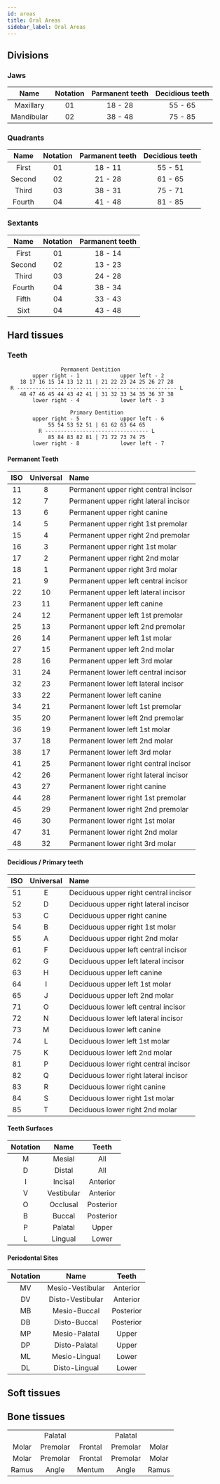 ```yaml
---
id: areas
title: Oral Areas
sidebar_label: Oral Areas
---
```


## Divisions

### Jaws

|    Name    | Notation | Parmanent teeth | Decidious teeth |
|:----------:|:--------:|:---------------:|:---------------:|
| Maxillary  |    01    |     18 - 28     |     55 - 65     |
| Mandibular |    02    |     38 - 48     |     75 - 85     |

### Quadrants

|  Name  | Notation | Parmanent teeth | Decidious teeth |
|:------:|:--------:|:---------------:|:---------------:|
| First  |    01    |     18 - 11     |     55 - 51     |
| Second |    02    |     21 - 28     |     61 - 65     |
| Third  |    03    |     38 - 31     |     75 - 71     |
| Fourth |    04    |     41 - 48     |     81 - 85     |
### Sextants

|  Name  | Notation | Parmanent teeth |
|:------:|:--------:|:---------------:|
| First  |    01    |     18 - 14     |
| Second |    02    |     13 - 23     |
| Third  |    03    |     24 - 28     |
| Fourth |    04    |     38 - 34     |
| Fifth  |    04    |     33 - 43     |
|  Sixt  |    04    |     43 - 48     |

## Hard tissues

### Teeth

```
                 Permanent Dentition
        upper right - 1             upper left - 2
    18 17 16 15 14 13 12 11 | 21 22 23 24 25 26 27 28 
 R --------------------------------------------------- L
    48 47 46 45 44 43 42 41 | 31 32 33 34 35 36 37 38 
        lower right - 4             lower left - 3 

                    Primary Dentition
        upper right - 5             upper left - 6
             55 54 53 52 51 | 61 62 63 64 65 
          R --------------------------------- L
             85 84 83 82 81 | 71 72 73 74 75 
        lower right - 8             lower left - 7
```

#### Permanent Teeth

| ISO | Universal | Name                                  |
|:---:|:---------:|:--------------------------------------|
| 11  |     8     | Permanent upper right central incisor |
| 12  |     7     | Permanent upper right lateral incisor |
| 13  |     6     | Permanent upper right canine          |
| 14  |     5     | Permanent upper right 1st premolar    |
| 15  |     4     | Permanent upper right 2nd premolar    |
| 16  |     3     | Permanent upper right 1st molar       |
| 17  |     2     | Permanent upper right 2nd molar       |
| 18  |     1     | Permanent upper right 3rd molar       |
| 21  |     9     | Permanent upper left central incisor  |
| 22  |    10     | Permanent upper left lateral incisor  |
| 23  |    11     | Permanent upper left canine           |
| 24  |    12     | Permanent upper left 1st premolar     |
| 25  |    13     | Permanent upper left 2nd premolar     |
| 26  |    14     | Permanent upper left 1st molar        |
| 27  |    15     | Permanent upper left 2nd molar        |
| 28  |    16     | Permanent upper left 3rd molar        |
| 31  |    24     | Permanent lower left central incisor  |
| 32  |    23     | Permanent lower left lateral incisor  |
| 33  |    22     | Permanent lower left canine           |
| 34  |    21     | Permanent lower left 1st premolar     |
| 35  |    20     | Permanent lower left 2nd premolar     |
| 36  |    19     | Permanent lower left 1st molar        |
| 37  |    18     | Permanent lower left 2nd molar        |
| 38  |    17     | Permanent lower left 3rd molar        |
| 41  |    25     | Permanent lower right central incisor |
| 42  |    26     | Permanent lower right lateral incisor |
| 43  |    27     | Permanent lower right canine          |
| 44  |    28     | Permanent lower right 1st premolar    |
| 45  |    29     | Permanent lower right 2nd premolar    |
| 46  |    30     | Permanent lower right 1st molar       |
| 47  |    31     | Permanent lower right 2nd molar       |
| 48  |    32     | Permanent lower right 3rd molar       |

#### Decidious / Primary teeth

| ISO | Universal | Name                                  |
|:---:|:---------:|:--------------------------------------|
| 51  |     E     | Deciduous upper right central incisor |
| 52  |     D     | Deciduous upper right lateral incisor |
| 53  |     C     | Deciduous upper right canine          |
| 54  |     B     | Deciduous upper right 1st molar       |
| 55  |     A     | Deciduous upper right 2nd molar       |
| 61  |     F     | Deciduous upper left central incisor  |
| 62  |     G     | Deciduous upper left lateral incisor  |
| 63  |     H     | Deciduous upper left canine           |
| 64  |     I     | Deciduous upper left 1st molar        |
| 65  |     J     | Deciduous upper left 2nd molar        |
| 71  |     O     | Deciduous lower left central incisor  |
| 72  |     N     | Deciduous lower left lateral incisor  |
| 73  |     M     | Deciduous lower left canine           |
| 74  |     L     | Deciduous lower left 1st molar        |
| 75  |     K     | Deciduous lower left 2nd molar        |
| 81  |     P     | Deciduous lower right central incisor |
| 82  |     Q     | Deciduous lower right lateral incisor |
| 83  |     R     | Deciduous lower right canine          |
| 84  |     S     | Deciduous lower right 1st molar       |
| 85  |     T     | Deciduous lower right 2nd molar       |

#### Teeth Surfaces

| Notation |       Name       |   Teeth   |
|:--------:|:----------------:|:---------:|
|    M     |      Mesial      |    All    |
|    D     |      Distal      |    All    |
|    I     |     Incisal      | Anterior  |
|    V     |    Vestibular    | Anterior  |
|    O     |     Occlusal     | Posterior |
|    B     |      Buccal      | Posterior |
|    P     |     Palatal      |   Upper   |
|    L     |     Lingual      |   Lower   |

#### Periodontal Sites

| Notation |       Name       |   Teeth   |
|:--------:|:----------------:|:---------:|
|    MV    | Mesio-Vestibular | Anterior  |
|    DV    | Disto-Vestibular | Anterior  |
|    MB    |   Mesio-Buccal   | Posterior |
|    DB    |   Disto-Buccal   | Posterior |
|    MP    |  Mesio-Palatal   |   Upper   |
|    DP    |  Disto-Palatal   |   Upper   |
|    ML    |  Mesio-Lingual   |   Lower   |
|    DL    |  Disto-Lingual   |   Lower   |

## Soft tissues

## Bone tissues

|       |          |         |          |       |
|:-----:|:--------:|:-------:|:--------:|:-----:|
|       | Palatal  |         | Palatal  |       |
| Molar | Premolar | Frontal | Premolar | Molar |
| Molar | Premolar | Frontal | Premolar | Molar |
| Ramus |  Angle   | Mentum  |   Angle  | Ramus |
